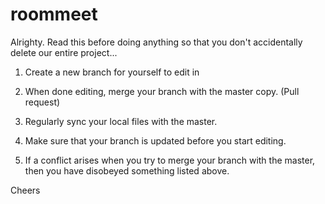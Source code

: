 roommeet
========

Alrighty. Read this before doing anything so that you don't accidentally delete our entire project...

1) Create a new branch for yourself to edit in

2) When done editing, merge your branch with the master copy. (Pull request)

3) Regularly sync your local files with the master.

4) Make sure that your branch is updated before you start editing.

5) If a conflict arises when you try to merge your branch with the master, then you have disobeyed something listed above.

Cheers
